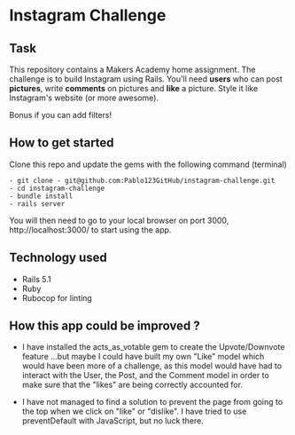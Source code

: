 Instagram Challenge
===================

## Task

This repository contains a Makers Academy home assignment. The challenge is to build Instagram using Rails. You'll need **users** who can post **pictures**, write **comments** on pictures and **like** a picture. Style it like Instagram's website (or more awesome).

Bonus if you can add filters!

## How to get started

Clone this repo and update the gems with the following command (terminal)

```
- git clone - git@github.com:Pablo123GitHub/instagram-challenge.git
- cd instagram-challenge
- bundle install
- rails server
```

You will then need to go to your local browser on port 3000, http://localhost:3000/ to start using the app.


## Technology used

- Rails 5.1
- Ruby
- Rubocop for linting


## How this app could be improved ?

- I have installed the acts_as_votable gem to create the Upvote/Downvote feature ...but maybe I could have built my own "Like" model which would have  been more of a challenge, as this model would have had to interact with the User, the Post, and the Comment model in order to make sure that the "likes" are being correctly accounted for.

- I have not managed to find a solution to prevent the page from going to the top when we click on "like" or "dislike". I have tried to use preventDefault with JavaScript, but no luck there.
